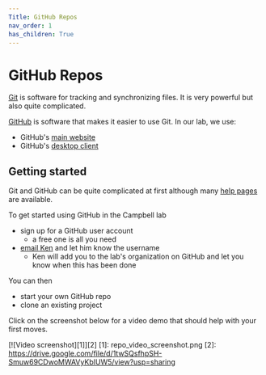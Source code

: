 ```yaml
---
Title: GitHub Repos
nav_order: 1
has_children: True
---
```


# GitHub Repos

[Git](https://en.wikipedia.org/wiki/Git) is software for tracking and synchronizing files. It is very powerful but also quite complicated.

[GitHub](https://en.wikipedia.org/wiki/GitHub) is software that makes it easier to use Git. In our lab, we use:
+ GitHub's [main website](https://www.github.com)
+ GitHub's [desktop client](https://desktop.github.com/)

## Getting started

Git and GitHub can be quite complicated at first although many [help pages](https://help.github.com/en/github/getting-started-with-github) are available. 

To get started using GitHub in the Campbell lab
+ sign up for a GitHub user account
  + a free one is all you need
+ [email Ken](mailto:k.s.campbell@uky.edu) and let him know the username
  + Ken will add you to the lab's organization on GitHub and let you know when this has been done

You can then
+ start your own GitHub repo
+ clone an existing project

Click on the screenshot below for a video demo that should help with your first moves.

[![Video screenshot][1]][2]
[1]:  repo_video_screenshot.png
[2]:  https://drive.google.com/file/d/1twSQsfhpSH-Smuw69CDwoMWAVyKbIUW5/view?usp=sharing
